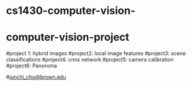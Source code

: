 # cs1430-computer-vision-
# computer-vision-project

#project 1: hybrid images
#project2: local image features
#project3: scene classifications
#project4: cnns network
#project5: camera calibration
#project6: Panoroma


#junchi_chu@brown.edu
